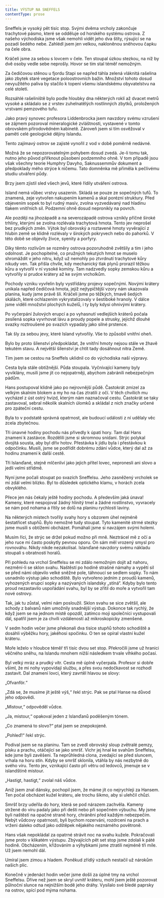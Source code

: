 ```yaml
---
title: VÝSTUP NA SNEFFELS
contentType: prose
---
```


<section>

Sneffels je vysoký pět tisíc stop. Svými dvěma vrcholy zakončuje trachytové pásmo, které se odděluje od horského systému ostrova. Z našeho východiska jsme však nemohli vidět jeho dva štíty, rýsující se na pozadí šedého nebe. Zahlédl jsem jen velkou, nakloněnou sněhovou čapku na čele obra.

Kráčeli jsme za sebou s lovcem v čele. Ten stoupal úzkou stezkou, na níž by dvě osoby vedle sebe neprošly. Hovor se tím stal téměř nemožným.

Za čedičovou stěnou u fjordu Stapi se napřed táhla zelená vláknitá rašelina jako zbytek staré vegetace poloostrovních bažin. Množství tohoto dosud nevyužitého paliva by stačilo k topení všemu islandskému obyvatelstvu na celé století.

Rozsáhlé rašeliniště bylo podle hloubky dna některých roklí až dvacet metrů vysoké a skládalo se z vrstev zuhelnatělých rostlinných zbytků, proložených vrstvami pemzového tufu.

Jako pravý synovec profesora Liddenbrocka jsem navzdory svému vzrušení se zájmem pozoroval mineralogické zvláštnosti, vystavené v tomto obrovském přírodovědném kabinetě. Zároveň jsem si tím osvěžoval v paměti celé geologické dějiny Islandu.

Tento zajímavý ostrov se zajisté vynořil z vod v době poměrně nedávné.

Možná že se nepozorovatelným pohybem dosud zvedá. Je-li tomu tak, nutno jeho původ přiřknout působení podzemního ohně. V tom případě jsou však všechny teorie Humphry Davyho, Saknussemmův dokument a předpoklady mého strýce k ničemu. Tato domněnka mě přiměla k pečlivému studiu utváření půdy.

Brzy jsem zjistil sled všech jevů, které řídily utváření ostrova.

Island nemá vůbec vrstvy usazenin. Skládá se pouze ze sopečných tufů. To znamená, zeje vytvořen nakupením kamenů a skal porézní struktury. Před objevením sopek to byl rudný masív, zvolna vyzvedávaný nad hladinu tlakem vnitřních sil. Podzemní ohně dosud nepronikly na povrch.

Ale později na jihozápadě a na severozápadě ostrova vznikly příčné široké trhliny, kterými se zvolna rozlévala trachytová hmota. Tento jev neprošel bez prudkých změn. Výtok byl obrovský a roztavené hmoty vyvěrající z hlubin země se klidně rozlévaly v širokých pokryvech nebo do pahorků. V této době se objevily živce, syenity a porfyry.

Díky těmto rozlivům se rozměry ostrova pozoruhodně zvětšily a tím i jeho odolnost. Je pochopitelné, co pružných tekutých hmot se muselo shromáždit v jeho nitru, když už nemohly po ztvrdnutí trachytové kůry nikudy ven. Tak přišla chvíle, kdy mechanický tlak plynů prorazil těžkou kůru a vytvořil v ní vysoké komíny. Tam nadzvedly sopky zemskou kůru a vytvořily si prudce krátery až ke svým vrcholkům.

Pochody vzniku vyvřelin byly vystřídány projevy sopečnými. Novými krátery unikala napřed čedičová hmota, jejíž nejtypičtější vzory nám ukazovala planina, kudy jsme právě šli. Kráčeli jsme po těžkých, tmavě šedých skálách, které ochlazením vykrystalizovaly v šestiboké hranoly. V dálce jsme viděli množství plochých kuželů, i ty byly kdysi ohnivými krátery.

Po vyčerpání žulových erupcí a po vyhasnutí vedlejších kráterů počala zesílená sopka vyvrhovat lávu a proudy popele a strusky, jejichž dlouhé svazky roztroušené po svazích vypadaly jako silné prstence.

Tak šly za sebou jevy, které Island vytvořily. Vše to způsobil vnitřní oheň.

Bylo by proto šílenství předpokládat, že vnitřní hmoty nejsou stále ve žhavě tekutém stavu. A největší šílenství je chtít tady dosáhnout nitra Země.

Tím jsem se cestou na Sneffels uklidnil co do východiska naší výpravy.

Cesta byla stále obtížnější. Půda stoupala. Vyčnívající kameny byly vyviklány, musili jsme jít co nejopatrněji, abychom zabránili nebezpečným pádům.

Hans postupoval klidně jako po nejrovnější půdě. Častokrát zmizel za velkým skalním blokem a my ho na čas ztratili z očí. V těch chvílích mu vycházel z úst ostrý hvizd, kterým nám naznačoval cestu. Častokrát se taky zastavoval, sebral několik skalních úlomků a skládal z nich značky určené pro zpáteční cestu.

Byla to v podstatě správná opatrnost, ale budoucí události z ní udělaly věc zcela zbytečnou.

Tři únavné hodiny pochodu nás přivedly k úpatí hory. Tam dal Hans znamení k zastávce. Rozdělili jsme si skromnou snídani. Strýc polykal dvojitá sousta, aby byl dřív hotov. Přestávka k jídlu byla i přestávkou k odpočinku. Musili, jsme se podřídit dobrému zdání vůdce, který dal až za hodinu znamení k další cestě.

Tři Islanďané, stejně mlčenliví jako jejich přítel lovec, nepronesli ani slovo a jedli velmi střídmě.

Nyní jsme počali stoupat po svazích Sneffelsu. Jeho zasněžený vrcholek se mi zdál velmi blízko. Byl to důsledek optického klamu, v horách zcela obvyklého.

Přece jen nás čekaly ještě hodiny pochodu. A především jaká únava! Kameny, které nespojoval žádný hlinitý tmel a žádné rostlinstvo, vyvracely se nám pod nohama a řítily se dolů na planinu rychlostí laviny.

Na některých místech tvořily svahy hory s obzorem úhel nejméně šestatřicet stupňů. Bylo nemožné tudy stoupat. Tyto kamenité strmé stezky jsme musili s obtížemi obcházet. Pomáhali jsme si navzájem svými holemi.

Musím říci, že strýc se držel pokud možno při mně. Neztrácel mě z očí a jeho ruce mi často poskytly pevnou oporu. On sám měl vrozený smysl pro rovnováhu. Nikdy nikde nezakolísal. Islanďané navzdory svému nákladu stoupali s obratností horalů.

Při pohledu na vrchol Sneffelsu se mi zdálo nemožným dojít až nahoru, nezmění-li se sklon svahu. Naštěstí po hodině strašné námahy a vypětí sil se před námi objevilo velké sněžné pole, táhnoucí se sedlem sopky. To nám usnadnilo výstup jako schodiště. Bylo vytvořeno jedním z proudů kamenů, vyhozených erupcí sopky a nazývaných islandsky „stíná“. Kdyby bylo tento proud nezastavilo uspořádání svahu, byl by se zřítil do moře a vytvořil tam nové ostrovy.

Tak, jak tu zůstal, velmi nám posloužil. Sklon svahu se sice zvětšil, ale schody z balvanů nám umožnily snadnější výstup. Dokonce tak rychlý, že když jsem se na jednom místě opozdil, zatímco moji společníci vystupovali dál, spatřil jsem je za chvíli vzdáleností až mikroskopicky zmenšené.

V sedm hodin večer jsme překonali dva tisíce stupňů tohoto schodiště a dosáhli výběžku hory, jakéhosi spočinku. O ten se opíral vlastní kužel kráteru.

Moře leželo v hloubce téměř tří tisíc dvou set stop. Překročili jsme už hranici věčného sněhu, na Islandu mnohem nižší následkem trvale vlhkého počasí.

Byl velký mráz a prudký vítr. Cesta mě úplně vyčerpala. Profesor si dobře všiml, že mi nohy vypovídají službu, a přes svou nedočkavost se rozhodl zastavit. Dal znamení lovci, který zavrtěl hlavou se slovy:

„Ofvanför.“

„Zdá se, že musíme jít ještě výš,“ řekl strýc. Pak se ptal Hanse na důvod jeho odpovědi.

„Mistour,“ odpověděl vůdce.

„Ja, mistour,“ opakoval jeden z Islanďanů poděšeným tónem.

„Co znamená to slovo?“ ptal jsem se znepokojeně.

„Pohleď!“ řekl strýc.

Podíval jsem se na planinu. Tam se zvedl obrovský sloup zvětralé pemzy, písku a prachu, otáčející se jako smršť. Vichr jej hnal ke svahům Sneffelsu, kde jsme byli zavěšeni. Ta neprůhledná clona, zvedající se před sluncem, vrhala na horu stín. Kdyby se smršť sklonila, vtáhla by nás nezbytně do svého víru. Tento jev, vznikající často při větru od ledovců, jmenuje se v islandštině mistour.

„Hastigt, hastigt,“ zvolal náš vůdce.

Aniž jsem znal dánsky, pochopil jsem, že máme jít co nejrychleji za Hansem. Ten počal obcházet kužel kráteru, ale trochu šikmo, aby si ulehčil chůzi.

Smršť brzy udeřila do hory, která se pod nárazem zachvěla. Kameny stržené do víru padaly jako při dešti nebo při sopečném výbuchu. My jsme byli naštěstí na opačné straně hory, chráněni před každým nebezpečím. Nebýt vůdcovy opatrnosti, byli bychom rozerváni, rozdrceni na prach a vrženi daleko odtud jako odštěpek nějakého neznámého povětroně.

Hans však nepokládal za opatrné strávit noc na svahu kužele. Pokračovali jsme proto v klikatém výstupu. Zbývajících pět set stop jsme zdolali k páté hodině. Obcházením, křižováním a výhybkami jsme ztratili nejméně tři míle. Už jsem nemohl dál.

Umíral jsem zimou a hladem. Poněkud zřídlý vzduch nestačil už nárokům našich plic.

Konečně v jedenáct hodin večer jsme došli za úplné tmy na vrchol Sneffelsu. Dříve než jsem se skryl uvnitř kráteru, mohl jsem ještě pozorovat půlnoční slunce na nejnižším bodě jeho dráhy. Vysílalo své bledé paprsky na ostrov, spící pod mýma nohama.

</section>
